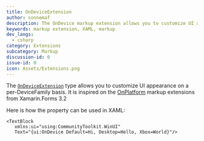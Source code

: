 ```yaml
---
title: OnDeviceExtension
author: sonnemaf
description: The OnDevice markup extension allows you to customize UI appearance on a per-DeviceFamily basis.
keywords: markup extension, XAML, markup
dev_langs:
  - csharp
category: Extensions
subcategory: Markup
discussion-id: 0
issue-id: 0
icon: Assets/Extensions.png
---
```


The [`OnDeviceExtension`](https://learn.microsoft.com/dotnet/api/microsoft.toolkit.uwp.ui.ondeviceextension) type allows you to customize UI appearance on a per-DeviceFamily basis. It is inspired on the [OnPlatform](https://github.com/xamarin/Xamarin.Forms/issues/2608) markup extensions from Xamarin.Forms 3.2

Here is how the property can be used in XAML:

```xaml
<TextBlock
   xmlns:ui="using:CommunityToolkit.WinUI"
   Text="{ui:OnDevice Default=Hi, Desktop=Hello, Xbox=World}"/>

```
